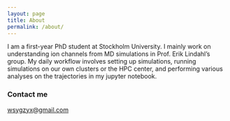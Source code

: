 ```yaml
---
layout: page
title: About
permalink: /about/
---
```


I am a first-year PhD student at Stockholm University. I mainly work on understanding ion channels from MD simulations in Prof. Erik Lindahl’s group. My daily workflow involves setting up simulations, running simulations on our own clusters or the HPC center, and performing various analyses on the trajectories in my jupyter notebook.

### Contact me

[wsygzyx@gmail.com](mailto:wsygzyx@gmail.com)
